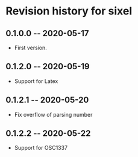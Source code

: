 # Revision history for sixel

## 0.1.0.0 -- 2020-05-17

* First version.

## 0.1.2.0 -- 2020-05-19

* Support for Latex

## 0.1.2.1 -- 2020-05-20

* Fix overflow of parsing number

## 0.1.2.2 -- 2020-05-22

* Support for OSC1337
